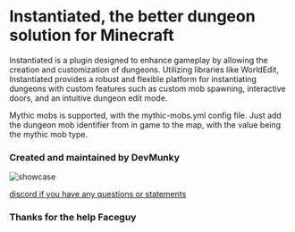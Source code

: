 # Instantiated, the better dungeon solution for Minecraft

Instantiated is a plugin designed to enhance gameplay by allowing the creation and customization of dungeons.
Utilizing libraries like WorldEdit, Instantiated provides a robust and flexible platform for instantiating dungeons 
with custom features such as custom mob spawning, interactive doors, and an intuitive dungeon edit mode.

Mythic mobs is supported, with the mythic-mobs.yml config file. Just add the dungeon mob identifier from in game to the map, with the value being the mythic mob type.

### Created and maintained by DevMunky

![showcase](https://github.com/DevMunky/Instantiated-Public/assets/126913961/26de716c-4e88-4624-b632-a7581a68803b)

[discord if you have any questions or statements](https://discord.gg/XggaTq7kjR)

### Thanks for the help Faceguy
